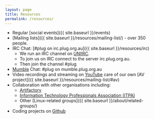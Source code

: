 ```yaml
---
layout: page
title: Resources
permalink: /resources/
---
```


* Regular [social events]({{ site.baseurl }}/events)
* [Mailing lists]({{ site.baseurl }}/resources/mailing-list/) - over 350 people.
* IRC Chat: [#plug on irc.plug.org.au]({{ site.baseurl }}/resources/irc)
  * We run an IRC channel on [UNIIRC](https://www.uniirc.com/).
  * To join us on IRC connect to the server irc.plug.org.au.
  * Then join the channel #plug
* [Mumble](https://www.mumble.info/) Chat: #plug on mumble.plug.org.au
* Video recordings and streaming on [YouTube](https://www.youtube.com/user/PerthLinuxUsersGroup) care of our own [AV project]({{ site.baseurl }}/resources/mailing-list/#av)
* Collaboration with other organisations including:
  * [Artifactory](http://artifactory.org.au/)
  * [Information Technology Professionals Association (ITPA)](https://www.meetup.com/SAGE-AU-WA/)
  * Other [Linux-related groups]({{ site.baseurl }}/about/related-groups/)
 * Coding projects on [Github](https://github.com/plugorgau)
